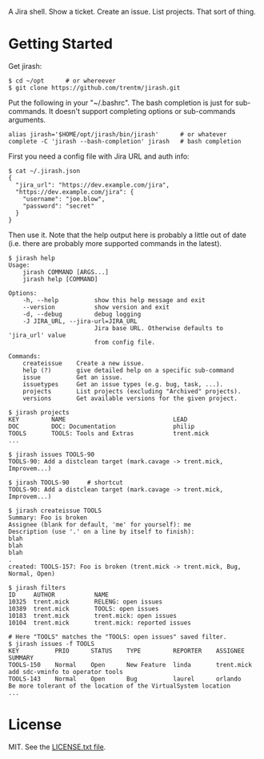 A Jira shell. Show a ticket. Create an issue. List projects.
That sort of thing.

# Getting Started

Get jirash:

    $ cd ~/opt      # or whereever
    $ git clone https://github.com/trentm/jirash.git

Put the following in your "~/.bashrc". The bash completion is just for
sub-commands. It doesn't support completing options or sub-commands
arguments.

    alias jirash='$HOME/opt/jirash/bin/jirash'      # or whatever
    complete -C 'jirash --bash-completion' jirash   # bash completion

First you need a config file with Jira URL and auth info:

    $ cat ~/.jirash.json
    {
      "jira_url": "https://dev.example.com/jira",
      "https://dev.example.com/jira": {
        "username": "joe.blow",
        "password": "secret"
      }
    }

Then use it. Note that the help output here is probably a little out of
date (i.e. there are probably more supported commands in the latest).

    $ jirash help
    Usage:
        jirash COMMAND [ARGS...]
        jirash help [COMMAND]

    Options:
        -h, --help          show this help message and exit
        --version           show version and exit
        -d, --debug         debug logging
        -J JIRA_URL, --jira-url=JIRA_URL
                            Jira base URL. Otherwise defaults to 'jira_url' value
                            from config file.

    Commands:
        createissue    Create a new issue.
        help (?)       give detailed help on a specific sub-command
        issue          Get an issue.
        issuetypes     Get an issue types (e.g. bug, task, ...).
        projects       List projects (excluding "Archived" projects).
        versions       Get available versions for the given project.

    $ jirash projects
    KEY         NAME                              LEAD
    DOC         DOC: Documentation                philip
    TOOLS       TOOLS: Tools and Extras           trent.mick
    ...

    $ jirash issues TOOLS-90
    TOOLS-90: Add a distclean target (mark.cavage -> trent.mick, Improvem...)

    $ jirash TOOLS-90     # shortcut
    TOOLS-90: Add a distclean target (mark.cavage -> trent.mick, Improvem...)

    $ jirash createissue TOOLS
    Summary: Foo is broken
    Assignee (blank for default, 'me' for yourself): me
    Description (use '.' on a line by itself to finish):
    blah
    blah
    blah
    .
    created: TOOLS-157: Foo is broken (trent.mick -> trent.mick, Bug, Normal, Open)

    $ jirash filters
    ID     AUTHOR           NAME
    10325  trent.mick       RELENG: open issues
    10389  trent.mick       TOOLS: open issues
    10183  trent.mick       trent.mick: open issues
    10104  trent.mick       trent.mick: reported issues

    # Here "TOOLS" matches the "TOOLS: open issues" saved filter.
    $ jirash issues -f TOOLS
    KEY          PRIO      STATUS    TYPE         REPORTER    ASSIGNEE    SUMMARY
    TOOLS-150    Normal    Open      New Feature  linda       trent.mick  add sdc-vminfo to operator tools
    TOOLS-143    Normal    Open      Bug          laurel      orlando     Be more tolerant of the location of the VirtualSystem location
    ...


# License

MIT. See the [LICENSE.txt file](./LICENSE.txt).
